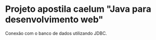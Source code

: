 
# Projeto apostila caelum "Java para desenvolvimento web"

Conexão com o banco de dados utilizando JDBC.
